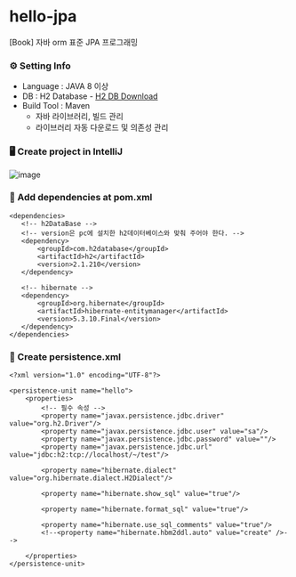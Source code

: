 # hello-jpa
[Book] 자바 orm 표준 JPA 프로그래밍

### ⚙️ Setting Info
* Language : JAVA 8 이상
* DB : H2 Database - [H2 DB Download](https://www.h2database.com/html/main.html)
* Build Tool : Maven <br>
  * 자바 라이브러리, 빌드 관리
  * 라이브러리 자동 다운로드 및 의존성 관리

### 🖥️ Create project in IntelliJ
![image](https://github.com/KwonJiYoon/hello-jpa/assets/60695604/73fd5b0f-4469-45dd-9e55-9bbd6365a633)

### 📄 Add dependencies at pom.xml
    <dependencies>
       <!-- h2DataBase -->
       <!-- version은 pc에 설치한 h2데이터베이스와 맞춰 주어야 한다. -->
       <dependency>
           <groupId>com.h2database</groupId>
           <artifactId>h2</artifactId>
           <version>2.1.210</version>
       </dependency>
   
       <!-- hibernate -->
       <dependency>
           <groupId>org.hibernate</groupId>
           <artifactId>hibernate-entitymanager</artifactId>
           <version>5.3.10.Final</version>
       </dependency>
    </dependencies>

### 📄 Create persistence.xml
    <?xml version="1.0" encoding="UTF-8"?>
<persistence version="2.2"
             xmlns="http://xmlns.jcp.org/xml/ns/persistence" xmlns:xsi="http://www.w3.org/2001/XMLSchema-instance"
             xsi:schemaLocation="http://xmlns.jcp.org/xml/ns/persistence http://xmlns.jcp.org/xml/ns/persistence/persistence_2_2.xsd">

    <persistence-unit name="hello">
        <properties>
            <!-- 필수 속성 -->
            <property name="javax.persistence.jdbc.driver" value="org.h2.Driver"/>
            <property name="javax.persistence.jdbc.user" value="sa"/>
            <property name="javax.persistence.jdbc.password" value=""/>
            <property name="javax.persistence.jdbc.url" value="jdbc:h2:tcp://localhost/~/test"/>
            
            <property name="hibernate.dialect" value="org.hibernate.dialect.H2Dialect"/>

            <property name="hibernate.show_sql" value="true"/>

            <property name="hibernate.format_sql" value="true"/>

            <property name="hibernate.use_sql_comments" value="true"/>
            <!--<property name="hibernate.hbm2ddl.auto" value="create" />-->

        </properties>
    </persistence-unit>
</persistence>


